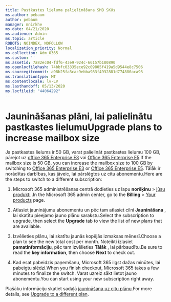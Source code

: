 ```yaml
---
title: Pastkastes lieluma palielināšana SMB SKUs
ms.author: pebaum
author: pebaum
manager: mnirkhe
ms.date: 04/21/2020
ms.audience: Admin
ms.topic: article
ROBOTS: NOINDEX, NOFOLLOW
localization_priority: Normal
ms.collection: Adm_O365
ms.custom: ''
ms.assetid: 7a82ec04-fdf6-43e9-924c-66157b180890
ms.openlocfilehash: 74bbfc03335ece92c09805f419a5d9544e8c7506
ms.sourcegitcommit: a98b25fa3cac9ebba983f4932881d774880aca93
ms.translationtype: MT
ms.contentlocale: lv-LV
ms.lasthandoff: 05/13/2020
ms.locfileid: "44064292"
---
```

# <a name="upgrade-plans-to-increase-mailbox-size"></a><span data-ttu-id="948fa-102">Jaunināšanas plāni, lai palielinātu pastkastes lielumu</span><span class="sxs-lookup"><span data-stu-id="948fa-102">Upgrade plans to increase mailbox size</span></span>

<span data-ttu-id="948fa-103">Ja pastkastes lielums ir 50 GB, varat palielināt pastkastes lielumu 100 GB, pārejot uz [office 365 Enterprise E3](https://products.office.com/business/office-365-enterprise-e3-business-software) vai [Office 365 Enterprise E5](https://products.office.com/business/office-365-enterprise-e5-business-software).</span><span class="sxs-lookup"><span data-stu-id="948fa-103">If the mailbox size is 50 GB, you can increase the mailbox size to 100 GB by switching to [Office 365 Enterprise E3](https://products.office.com/business/office-365-enterprise-e3-business-software) or [Office 365 Enterprise E5](https://products.office.com/business/office-365-enterprise-e5-business-software).</span></span> <span data-ttu-id="948fa-104">Tālāk ir norādītas darbības, kas jāveic, lai pārslēgtos uz citu abonementu.</span><span class="sxs-lookup"><span data-stu-id="948fa-104">Here are the steps to switch to a different subscription:</span></span>
  
1. <span data-ttu-id="948fa-105">Microsoft 365 administrēšanas centrā dodieties uz lapu **norēķinu**  >  [jūsu produkti](https://go.microsoft.com/fwlink/p/?linkid=842054) .</span><span class="sxs-lookup"><span data-stu-id="948fa-105">In the Microsoft 365 admin center, go to the **Billing** > [Your products](https://go.microsoft.com/fwlink/p/?linkid=842054) page.</span></span>

2. <span data-ttu-id="948fa-106">Atlasiet jauninājumu abonementu un pēc tam atlasiet cilni **Jaunināšana** , lai skatītu pieejamo jauno plānu sarakstu.</span><span class="sxs-lookup"><span data-stu-id="948fa-106">Select the subscription to upgrade, then select the **Upgrade** tab to view the list of new plans that are available.</span></span>

3. <span data-ttu-id="948fa-107">Izvēlieties plānu, lai skatītu jaunās kopējās izmaksas mēnesī.</span><span class="sxs-lookup"><span data-stu-id="948fa-107">Choose a plan to see the new total cost per month.</span></span> <span data-ttu-id="948fa-108">Noteikti izlasiet **pamatinformāciju**, pēc tam izvēlieties **Tālāk** , lai pārbaudītu.</span><span class="sxs-lookup"><span data-stu-id="948fa-108">Be sure to read the **key information**, then choose **Next** to check out.</span></span>

4. <span data-ttu-id="948fa-109">Kad esat pabeidzis paņemšanu, Microsoft 365 ilgst dažas minūtes, lai pabeigtu slēdzi.</span><span class="sxs-lookup"><span data-stu-id="948fa-109">When you finish checkout, Microsoft 365 takes a few minutes to finalize the switch.</span></span> <span data-ttu-id="948fa-110">Varat uzreiz sākt lietot jauno abonementu.</span><span class="sxs-lookup"><span data-stu-id="948fa-110">You can start using your new subscription right away.</span></span>

<span data-ttu-id="948fa-111">Plašāku informāciju skatiet sadaļā [jaunināšana uz citu plānu](https://docs.microsoft.com/microsoft-365/commerce/subscriptions/upgrade-to-different-plan).</span><span class="sxs-lookup"><span data-stu-id="948fa-111">For more details, see [Upgrade to a different plan](https://docs.microsoft.com/microsoft-365/commerce/subscriptions/upgrade-to-different-plan).</span></span>